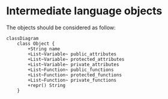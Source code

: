 # Intermediate language objects

The objects should be considered as follow:

```mermaid
classDiagram
    class Object {
        +String name
        +List~Variable~ public_attributes
        +List~Variable~ protected_attributes
        +List~Variable~ private_attributes
        +List~Function~ public_functions
        +List~Function~ protected_functions
        +List~Function~ private_functions
        +repr() String
    }
```
